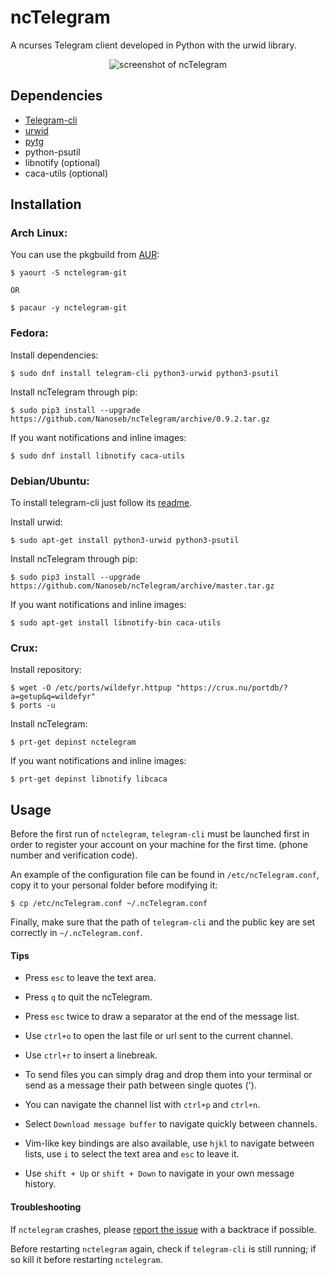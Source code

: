 # ncTelegram

A ncurses Telegram client developed in Python with the urwid library.

<p align="center">
  <img src="http://pix.toile-libre.org/upload/original/1457204711.png" alt="screenshot of ncTelegram"/>
</p>

## Dependencies

* [Telegram-cli](https://github.com/vysheng/tg)
* [urwid](http://urwid.org)
* [pytg](https://github.com/luckydonald/pytg)
* python-psutil
* libnotify (optional)
* caca-utils (optional)

## Installation

### Arch Linux:

You can use the pkgbuild from [AUR](https://aur.archlinux.org/packages/nctelegram-git/):

```
$ yaourt -S nctelegram-git

OR

$ pacaur -y nctelegram-git
```

### Fedora:

Install dependencies:

```
$ sudo dnf install telegram-cli python3-urwid python3-psutil
```

Install ncTelegram through pip:
```
$ sudo pip3 install --upgrade https://github.com/Nanoseb/ncTelegram/archive/0.9.2.tar.gz
```

If you want notifications and inline images:

```
$ sudo dnf install libnotify caca-utils
```

### Debian/Ubuntu:

To install telegram-cli just follow its [readme](https://github.com/vysheng/tg).

Install urwid:

```
$ sudo apt-get install python3-urwid python3-psutil
```

Install ncTelegram through pip:

```
$ sudo pip3 install --upgrade https://github.com/Nanoseb/ncTelegram/archive/master.tar.gz
```

If you want notifications and inline images:

```
$ sudo apt-get install libnotify-bin caca-utils
```

### Crux:

Install repository:

```
$ wget -O /etc/ports/wildefyr.httpup "https://crux.nu/portdb/?a=getup&q=wildefyr"
$ ports -u
```

Install ncTelegram:

```
$ prt-get depinst nctelegram
```

If you want notifications and inline images:

```
$ prt-get depinst libnotify libcaca
```

## Usage

Before the first run of `nctelegram`, `telegram-cli` must be launched first in
order to register your account on your machine for the first time. (phone number
and verification code).

An example of the configuration file can be found in `/etc/ncTelegram.conf`,
copy it to your personal folder before modifying it:

```
$ cp /etc/ncTelegram.conf ~/.ncTelegram.conf
```

Finally, make sure that the path of `telegram-cli` and the public key are set
correctly in `~/.ncTelegram.conf`.

#### Tips

- Press `esc` to leave the text area.

- Press `q` to quit the ncTelegram.

- Press `esc` twice to draw a separator at the end of the message list.

- Use `ctrl+o` to open the last file or url sent to the current channel.

- Use `ctrl+r` to insert a linebreak.

- To send files you can simply drag and drop them into your terminal or send as
a message their path between single quotes (').

- You can navigate the channel list with `ctrl+p` and `ctrl+n`.

- Select `Download message buffer` to navigate quickly between channels.

- Vim-like key bindings are also available, use `hjkl` to navigate between
lists, use `i` to select the text area and `esc` to leave it.

- Use `shift + Up` or `shift + Down` to navigate in your own message history.

#### Troubleshooting

If `nctelegram` crashes, please [report the
issue](https://github.com/Nanoseb/ncTelegram/issues/new) with a backtrace if
possible.

Before restarting `nctelegram` again, check if `telegram-cli` is
still running; if so kill it before restarting `nctelegram`.
